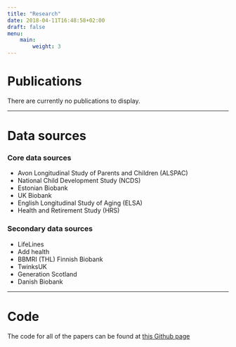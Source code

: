 ```yaml
---
title: "Research"
date: 2018-04-11T16:48:58+02:00
draft: false
menu:
    main:
        weight: 3
---
```

# Publications

There are currently no publications to display.

*** 

# Data sources

### Core data sources
* Avon Longitudinal Study of Parents and Children (ALSPAC)
* National Child Development Study (NCDS)
* Estonian Biobank
* UK Biobank
* English Longitudinal Study of Aging (ELSA)
* Health and Retirement Study (HRS)  
  

### Secondary data sources
* LifeLines
* Add health
* BBMRI (THL) Finnish Biobank
* TwinksUK
* Generation Scotland
* Danish Biobank

*** 

# Code

The code for all of the papers can be found at [this Github page](http://github.com/geighei)
